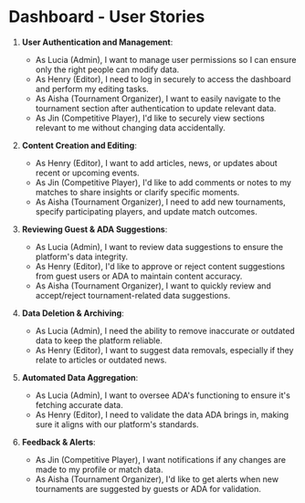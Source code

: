 # Dashboard - User Stories

1. **User Authentication and Management**:
   - As Lucia (Admin), I want to manage user permissions so I can ensure only
     the right people can modify data.
   - As Henry (Editor), I need to log in securely to access the dashboard and
     perform my editing tasks.
   - As Aisha (Tournament Organizer), I want to easily navigate to the
     tournament section after authentication to update relevant data.
   - As Jin (Competitive Player), I'd like to securely view sections relevant to
     me without changing data accidentally.

1. **Content Creation and Editing**:
   - As Henry (Editor), I want to add articles, news, or updates about recent or
     upcoming events.
   - As Jin (Competitive Player), I'd like to add comments or notes to my
     matches to share insights or clarify specific moments.
   - As Aisha (Tournament Organizer), I need to add new tournaments, specify
     participating players, and update match outcomes.

1. **Reviewing Guest & ADA Suggestions**:
   - As Lucia (Admin), I want to review data suggestions to ensure the
     platform's data integrity.
   - As Henry (Editor), I'd like to approve or reject content suggestions from
     guest users or ADA to maintain content accuracy.
   - As Aisha (Tournament Organizer), I want to quickly review and accept/reject
     tournament-related data suggestions.

1. **Data Deletion & Archiving**:
   - As Lucia (Admin), I need the ability to remove inaccurate or outdated data
     to keep the platform reliable.
   - As Henry (Editor), I want to suggest data removals, especially if they
     relate to articles or outdated news.

1. **Automated Data Aggregation**:
   - As Lucia (Admin), I want to oversee ADA's functioning to ensure it's
     fetching accurate data.
   - As Henry (Editor), I need to validate the data ADA brings in, making sure
     it aligns with our platform's standards.

1. **Feedback & Alerts**:
   - As Jin (Competitive Player), I want notifications if any changes are made
     to my profile or match data.
   - As Aisha (Tournament Organizer), I'd like to get alerts when new
     tournaments are suggested by guests or ADA for validation.
